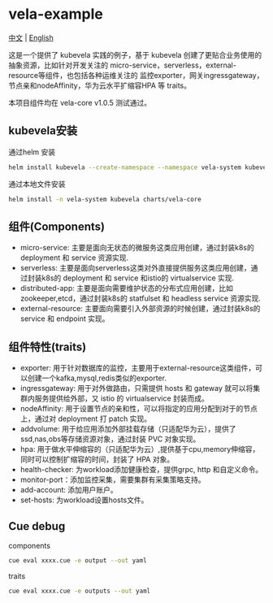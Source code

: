 # vela-example

[中文](./README.md) | [English](./README-en.md)

这是一个提供了 kubevela 实践的例子，基于 kubevela 创建了更贴合业务使用的抽象资源，比如针对开发关注的 micro-service，serverless，external-resource等组件，也包括各种运维关注的 监控exporter，网关ingressgateway，节点亲和nodeAffinity，华为云水平扩缩容HPA 等 traits。

本项目组件均在 vela-core v1.0.5 测试通过。

## kubevela安装

通过helm 安装
```bash
helm install kubevela --create-namespace --namespace vela-system kubevela/vela-core --version 1.0.6
```

通过本地文件安装
```bash
helm install -n vela-system kubevela charts/vela-core
```

## 组件(Components)

- micro-service: 主要是面向无状态的微服务这类应用创建，通过封装k8s的 deployment 和 service 资源实现.
- serverless: 主要是面向serverless这类对外直接提供服务这类应用创建，通过封装k8s的 deployment 和 service 和istio的 virtualservice 实现.
- distributed-app: 主要是面向需要维护状态的分布式应用创建，比如zookeeper,etcd，通过封装k8s的 statfulset 和 headless service 资源实现.
- external-resource: 主要面向需要引入外部资源的时候创建，通过封装k8s的 service 和 endpoint 实现。

## 组件特性(traits)

- exporter: 用于针对数据库的监控，主要用于external-resource这类组件，可以创建一个kafka,mysql,redis类似的exporter.
- ingressgateway: 用于对外做路由，只需提供 hosts 和 gateway 就可以将集群内服务提供给外部，又 istio 的 virtualservice 封装而成。
- nodeAffinity: 用于设置节点的亲和性，可以将指定的应用分配到对于的节点上，通过对 deployment 打 patch 实现。
- addvolume: 用于给应用添加外部挂载存储（只适配华为云），提供了ssd,nas,obs等存储资源对象，通过封装 PVC 对象实现。
- hpa: 用于做水平伸缩容的（只适配华为云）,提供基于cpu,memory伸缩容，同时可以控制扩缩容的时间，封装了 HPA 对象。
- health-checker: 为workload添加健康检查，提供grpc, http 和自定义命令。
- monitor-port：添加监控采集，需要集群有采集策略支持。
- add-account: 添加用户账户。
- set-hosts: 为workload设置hosts文件。

## Cue debug

components
```bash
cue eval xxxx.cue -e output --out yaml
```

traits
```bash
cue eval xxxx.cue -e outputs --out yaml
```